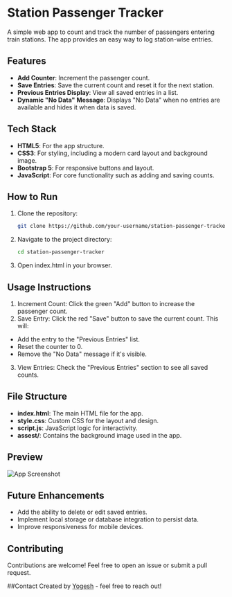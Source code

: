 # Station Passenger Tracker

A simple web app to count and track the number of passengers entering train stations. The app provides an easy way to log station-wise entries.

## Features
- **Add Counter**: Increment the passenger count.
- **Save Entries**: Save the current count and reset it for the next station.
- **Previous Entries Display**: View all saved entries in a list.
- **Dynamic "No Data" Message**: Displays "No Data" when no entries are available and hides it when data is saved.

## Tech Stack
- **HTML5**: For the app structure.
- **CSS3**: For styling, including a modern card layout and background image.
- **Bootstrap 5**: For responsive buttons and layout.
- **JavaScript**: For core functionality such as adding and saving counts.

## How to Run
1. Clone the repository:
   ```bash
   git clone https://github.com/your-username/station-passenger-tracker.git
2. Navigate to the project directory:
   ```bash
   cd station-passenger-tracker
3. Open index.html in your browser.

## Usage Instructions
1. Increment Count: Click the green "Add" button to increase the passenger count.
2. Save Entry: Click the red "Save" button to save the current count. This will:
- Add the entry to the "Previous Entries" list.
- Reset the counter to 0.
- Remove the "No Data" message if it's visible.
3. View Entries: Check the "Previous Entries" section to see all saved counts.
  
## File Structure
- **index.html**: The main HTML file for the app.
- **style.css**: Custom CSS for the layout and design.
- **script.js**: JavaScript logic for interactivity.
- **assest/**: Contains the background image used in the app.

## Preview
![App Screenshot](assest/samp_project.png)

## Future Enhancements
- Add the ability to delete or edit saved entries.
- Implement local storage or database integration to persist data.
- Improve responsiveness for mobile devices.

## Contributing
Contributions are welcome! Feel free to open an issue or submit a pull request.

##Contact
Created by [Yogesh](https://github.com/Yoki-28) - feel free to reach out!

